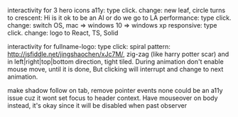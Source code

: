 interactivity for 3 hero icons
a11y: type click. change: new leaf, circle turns to crescent: Hi is it ok to be an AI or do we go to LA
performance: type click. change: switch OS, mac => windows 10 => windows xp
responsive: type click. change: logo to React, TS, Solid

interactivity for fullname-logo: type click: spiral pattern: http://jsfiddle.net/jingshaochen/xJc7M/, zig-zag (like harry potter scar) and in left|right|top|bottom direction, tight tiled. During animation don't enable mouse move, until it is done, But clicking will interrupt and change to next animation.

make shadow follow on tab, remove pointer events none could be an a11y issue cuz it wont set focus to header context. Have mouseover on body instead, it's okay since it will be disabled when past observer
